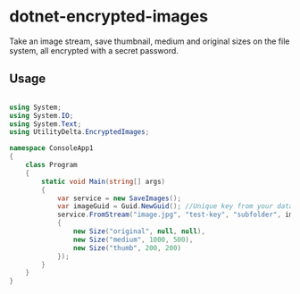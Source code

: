 # dotnet-encrypted-images
Take an image stream, save thumbnail, medium and original sizes on the file system, all encrypted with a secret password.

## Usage
```c#

using System;
using System.IO;
using System.Text;
using UtilityDelta.EncryptedImages;

namespace ConsoleApp1
{
    class Program
    {
        static void Main(string[] args)
        {
            var service = new SaveImages();
            var imageGuid = Guid.NewGuid(); //Unique key from your database
            service.FromStream("image.jpg", "test-key", "subfolder", imageGuid, new List<Size>
            {
                new Size("original", null, null),
                new Size("medium", 1000, 500),
                new Size("thumb", 200, 200)
            });
        }
    }
}

```
